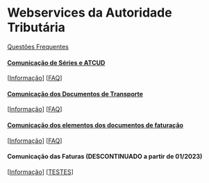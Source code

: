 # Webservices da Autoridade Tributária

[Questões Frequentes](https://info.portaldasfinancas.gov.pt/pt/apoio_contribuinte/questoes_frequentes/Pages/faqs.aspx)

#### [Comunicação de Séries e ATCUD](https://github.com/marcolopes/dma/blob/master/org.dma.services.at/src/org/dma/services/at/test/SeriesServiceTest.java)
[[Informação](https://info.portaldasfinancas.gov.pt/pt/apoio_contribuinte/Faturacao/Comunicacao_Series_ATCUD/Paginas/default.aspx)]
[[FAQ](https://info.portaldasfinancas.gov.pt/pt/apoio_contribuinte/questoes_frequentes/Pages/faqs-00883.aspx)]

#### [Comunicação dos Documentos de Transporte](https://github.com/marcolopes/dma/blob/master/org.dma.services.at/src/org/dma/services/at/test/StockMovementServiceTest.java)
[[Informação](https://info.portaldasfinancas.gov.pt/pt/apoio_contribuinte/Documents/Comunicacao_Dados_Documentos_Transporte.pdf)]
[[FAQ](https://info.portaldasfinancas.gov.pt/pt/apoio_contribuinte/questoes_frequentes/Pages/faqs-00263.aspx)]

#### [Comunicação dos elementos dos documentos de faturação](https://github.com/marcolopes/dma/blob/master/org.dma.services.at/src/org/dma/services/at/test/DocumentosServiceTest.java)
[[Informação](https://info.portaldasfinancas.gov.pt/pt/apoio_contribuinte/Faturacao/Fatcorews/Documents/Comunicacao_dos_elementos_dos_documentos_de_faturacao.pdf)]
[[FAQ](https://info.portaldasfinancas.gov.pt/pt/apoio_contribuinte/questoes_frequentes/Pages/faqs.aspx)]

#### Comunicação das Faturas (DESCONTINUADO a partir de 01/2023)
[[Informação](https://info.portaldasfinancas.gov.pt/pt/apoio_contribuinte/Faturacao/Documents/ComunicacaodosdadosdasfaturasaAT.pdf)]
[[TESTES](https://github.com/marcolopes/dma/blob/master/org.dma.services.at/src/org/dma/services/at/test/FaturasServiceTest.java)]
